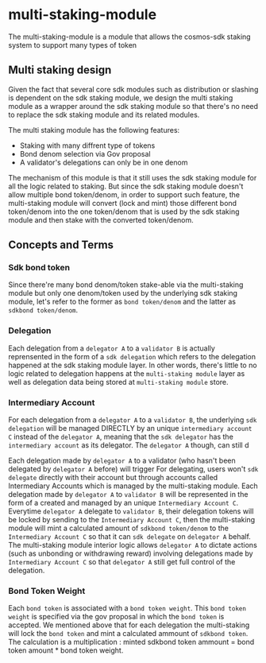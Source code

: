 # multi-staking-module

The multi-staking-module is a module that allows the cosmos-sdk staking system to support many types of token 

## Multi staking design

Given the fact that several core sdk modules such as distribution or slashing is dependent on the sdk staking module, we design the multi staking module as a wrapper around the sdk staking module so that there's no need to replace the sdk staking module and its related modules.

The multi staking module has the following features:
- Staking with many diffrent type of tokens
- Bond denom selection via Gov proposal
- A validator's delegations can only be in one denom

The mechanism of this module is that it still uses the sdk staking module for all the logic related to staking. But since the sdk staking module doesn't allow multiple bond token/denom, in order to support such feature, the multi-staking module will convert (lock and mint) those different bond token/denom into the one token/denom that is used by the sdk staking module and then stake with the converted token/denom. 

## Concepts and Terms

### Sdk bond token 

Since there're many bond denom/token stake-able via the multi-staking module but only one denom/token used by the underlying sdk staking module, let's refer to the former as `bond token/denom` and the latter as `sdkbond token/denom`.

### Delegation

Each delegation from a `delegator A` to a `validator B` is actually reprensented in the form of a `sdk delegation` which refers to the delegation happened at the sdk staking module layer. In other words, there's little to no logic related to delegation happens at the `multi-staking module` layer as well as delegation data being stored at `multi-staking module` store.

### Intermediary Account

For each delegation from a `delegator A` to a `validator B`, the underlying `sdk delegation` will be managed DIRECTLY by an unique `intermediary account C` instead of the `delegator A`, meaning that the `sdk delegator` has the `intermediary account` as its delegator. The `delegator A` though, can still d

Each delegation made by `delegator A` to a validator (who hasn't been delegated by `delegator A` before) will trigger 
For delegating, users won't `sdk delegate` directly with their account but through accounts called Intermediary Accounts which is managed by the multi-staking module. Each delegation made by `delegator A` to `validator B` will be represented in the form of a  created and managed by an unique `Intermediary Account C`. Everytime `delegator A` delegate to `validator B`, their delegation tokens will be locked by sending to the `Intermediary Account C`, then the multi-staking module will mint a calculated amount of `sdkbond token/denom` to the `Intermediary Account C` so that it can `sdk delegate` on `delegator A` behalf. The multi-staking module interior logic allows `delegator A` to dictate actions (such as unbonding or withdrawing reward) involving delegations made by `Intermediary Account C` so that `delegator A` still get full control of the delegation.

### Bond Token Weight

Each `bond token` is associated with a `bond token weight`. This `bond token weight` is specified via the gov proposal in which the `bond token` is accepted.
We mentioned above that for each delegation the multi-staking will lock the `bond token` and mint a calculated ammount of `sdkbond token`. The calculation is a multiplication : minted sdkbond token ammount = bond token amount * bond token weight.

